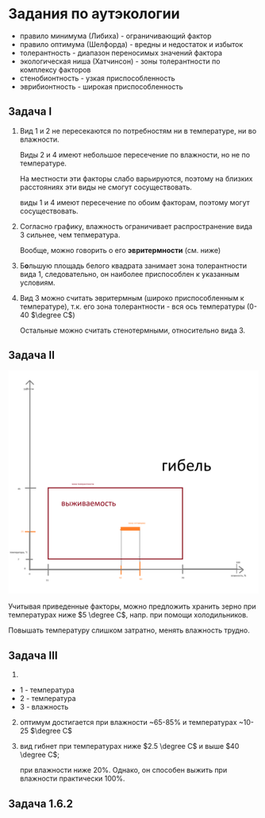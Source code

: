 Задания по аутэкологии
===

- правило минимума (Либиха) - ограничивающий фактор
- правило оптимума (Шелфорда) - вредны и недостаток и избыток
- толерантность - диапазон переносимых значений фактора
- экологическая ниша (Хатчинсон) - зоны толерантности по комплексу факторов
- стенобионтность - узкая приспособленность
- эврибионтность - широкая приспособленность

Задача I
---

<!-- 1. Вид 3 и 4 имеют довольно значительное пересечение
   зоны толерантности
   по факторам температуры и влажности.

   Из этого можно сделать вывод: они занимают одну и ту же
   экологическую нишу.

   Они не могут сосуществовать на одной территории,
   поскольку будут конкурировать за ресурсы. -->

1. Вид 1 и 2 не пересекаются по потребностям ни в
   температуре, ни во влажности.

   Виды 2 и 4 имеют небольшое пересечение по влажности,
   но не по температуре.

   На местности эти факторы слабо варьируются,
   поэтому на близких расстояниях эти виды
   не смогут сосуществовать.

   виды 1 и 4 имеют пересечение по обоим факторам,
   поэтому могут сосуществовать.

2. Согласно графику, влажность ограничивает распространение
   вида 3 сильнее, чем тепмература.

   Вообще, можно говорить о его __эвритермности__ (см. ниже)

3. Б**о**льшую площадь белого квадрата занимает
   зона толерантности вида 1, следовательно, он
   наиболее приспособлен к указанным условиям.

4. Вид 3 можно считать эвритермным
   (широко приспособленным к температуре),
   т.к. его зона толерантности - вся ось температуры (0-40 $\degree C$)

   Остальные можно считать стенотермными, относительно вида 3.

Задача II
---

![alt text](image-1.png)

Учитывая приведенные факторы, можно предложить хранить зерно
при температурах ниже $5 \degree C$, напр. при помощи
холодильников.

Повышать температуру слишком затратно,
менять влажность трудно.

Задача III
---

1. 
  - 1 - температура
  - 2 - температура
  - 3 - влажность

2. оптимум достигается при влажности ~65-85% и температурах ~10-25 $\degree C$

3. вид гибнет при температурах ниже $2.5 \degree C$ и выше $40 \degree C$;

   при влажности ниже 20%. Однако, он способен выжить при влажности практически 100%.

Задача 1.6.2
---

